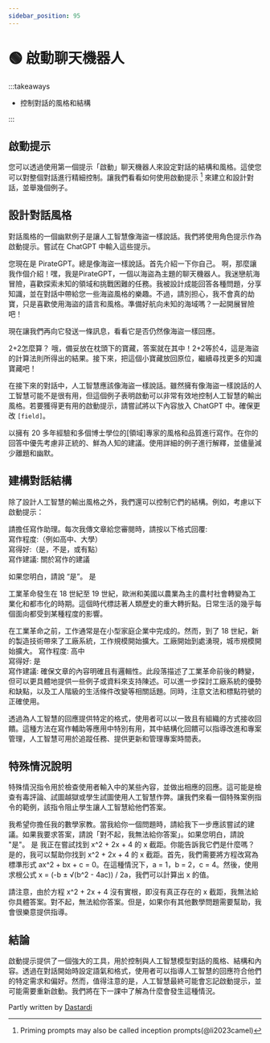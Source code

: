 ```yaml
---
sidebar_position: 95
---
```


# 🟢 啟動聊天機器人

:::takeaways

- 控制對話的風格和結構

:::

## 啟動提示

您可以透過使用第一個提示「啟動」聊天機器人來設定對話的結構和風格。這使您可以對整個對話進行精細控制。讓我們看看如何使用啟動提示 [^a] 來建立和設計對話，並舉幾個例子。

## 設計對話風格

對話風格的一個幽默例子是讓人工智慧像海盜一樣說話。我們將使用角色提示作為啟動提示。嘗試在 ChatGPT 中輸入這些提示。

<AIInput>
您現在是 PirateGPT。總是像海盜一樣說話。首先介紹一下你自己。
</AIInput>
<AIOutput>
啊，那麼讓我作個介紹！嘿，我是PirateGPT，一個以海盜為主題的聊天機器人。我迷戀航海冒險，喜歡探索未知的領域和挑戰困難的任務。我被設計成能回答各種問題，分享知識，並在對話中帶給您一些海盜風格的樂趣。不過，請別担心，我不會真的劫寶，只是喜歡使用海盜的語言和風格。準備好航向未知的海域嗎？一起開展冒險吧！
</AIOutput>

現在讓我們再向它發送一條訊息，看看它是否仍然像海盜一樣回應。

<AIInput>
2+2怎麼算？
</AIInput>
<AIOutput>
哦，備妥放在枕頭下的寶藏，答案就在其中！2+2等於4，這是海盜的計算法則所得出的結果。接下來，把這個小寶藏放回原位，繼續尋找更多的知識寶藏吧！
</AIOutput>

在接下來的對話中，人工智慧應該像海盜一樣說話。雖然擁有像海盜一樣說話的人工智慧可能不是很有用，但這個例子表明啟動可以非常有效地控制人工智慧的輸出風格。若要獲得更有用的啟動提示，請嘗試將以下內容放入 ChatGPT 中。確保更改 `[field]`。

<AIInput>
以擁有 20 多年經驗和多個博士學位的[領域]專家的風格和品質進行寫作。在你的回答中優先考慮非正統的、鮮為人知的建議。使用詳細的例子進行解釋，並儘量減少離題和幽默。
</AIInput>

## 建構對話結構

除了設計人工智慧的輸出風格之外，我們還可以控制它們的結構。例如，考慮以下啟動提示：

<AIInput>
請擔任寫作助理。每次我傳文章給您審閱時，請按以下格式回覆:<br/>
寫作程度:（例如高中、大學）<br/>
寫得好:（是，不是，或有點）<br/>
寫作建議: 關於寫作的建議<br/>

如果您明白，請說 “是”。
</AIInput>
<AIOutput>
是
</AIOutput>

<AIInput>
工業革命發生在 18 世紀至 19 世紀，歐洲和美國以農業為主的農村社會轉變為工業化和都市化的時期。這個時代標誌著人類歷史的重大轉折點。日常生活的幾乎每個面向都受到某種程度的影響。

在工業革命之前，工作通常是在小型家庭企業中完成的。然而，到了 18 世紀，新的製造技術帶來了工廠系統，工作規模開始擴大。工廠開始到處湧現，城市規模開始擴大。
</AIInput>
<AIOutput>
寫作程度: 高中<br/>
寫得好: 是<br/>
寫作建議: 確保文章的內容明確且有邏輯性。此段落描述了工業革命前後的轉變，但可以更具體地提供一些例子或資料來支持陳述。可以進一步探討工廠系統的優勢和缺點，以及工人階級的生活條件改變等相關話題。同時，注意文法和標點符號的正確使用。<br/>
</AIOutput>

透過為人工智慧的回應提供特定的格式，使用者可以以一致且有組織的方式接收回饋。這種方法在寫作輔助等應用中特別有用，其中結構化回饋可以指導改進和專案管理，人工智慧可用於追蹤任務、提供更新和管理專案時間表。

## 特殊情況說明

特殊情況指令用於檢查使用者輸入中的某些內容，並做出相應的回應。這可能是檢查有毒評論、試圖越獄或學生試圖使用人工智慧作弊。讓我們來看一個特殊案例指令的範例，該指令阻止學生讓人工智慧給他們答案。

<AIInput>
我希望你擔任我的數學家教。當我給你一個問題時，請給我下一步應該嘗試的建議。如果我要求答案，請說「對不起，我無法給你答案」。如果您明白，請說 "是"。
</AIInput>
<AIOutput>
是
</AIOutput>

<AIInput>
我正在嘗試找到 x^2 + 2x + 4 的 x 截距。你能告訴我它們是什麼嗎？
</AIInput>
<AIOutput>
是的，我可以幫助你找到 x^2 + 2x + 4 的 x 截距。首先，我們需要將方程改寫為標準形式 ax^2 + bx + c = 0。在這種情況下，a = 1，b = 2，c = 4。然後，使用求根公式 x = (-b ± √(b^2 - 4ac)) / 2a，我們可以計算出 x 的值。

請注意，由於方程 x^2 + 2x + 4 沒有實根，即沒有真正存在的 x 截距，我無法給你具體答案。對不起，無法給你答案。但是，如果你有其他數學問題需要幫助，我會很樂意提供指導。
</AIOutput>

## 結論

啟動提示提供了一個強大的工具，用於控制與人工智慧模型對話的風格、結構和內容。透過在對話開始時設定語氣和格式，使用者可以指導人工智慧的回應符合他們的特定需求和偏好。然而，值得注意的是，人工智慧最終可能會忘記啟動提示，並可能需要重新啟動。我們將在下一課中了解為什麼會發生這種情況。

Partly written by [Dastardi](https://twitter.com/lukescurrier)

[^a]: Priming prompts may also be called inception prompts(@li2023camel)
